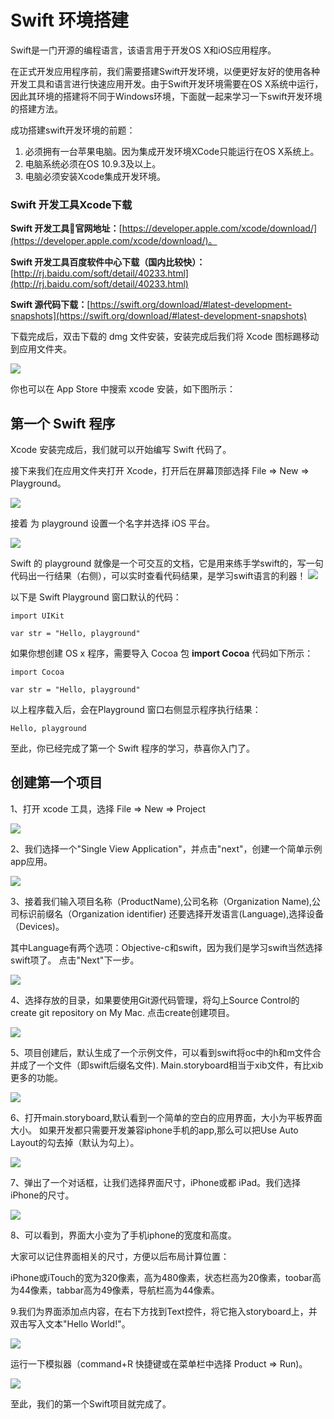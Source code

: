 # Swift 环境搭建

Swift是一门开源的编程语言，该语言用于开发OS X和iOS应用程序。

在正式开发应用程序前，我们需要搭建Swift开发环境，以便更好友好的使用各种开发工具和语言进行快速应用开发。由于Swift开发环境需要在OS X系统中运行，因此其环境的搭建将不同于Windows环境，下面就一起来学习一下swift开发环境的搭建方法。

成功搭建swift开发环境的前题：

1.  必须拥有一台苹果电脑。因为集成开发环境XCode只能运行在OS X系统上。
2.  电脑系统必须在OS 10.9.3及以上。
3.  电脑必须安装Xcode集成开发环境。

### Swift 开发工具Xcode下载

**Swift 开发工具官网地址：**[https://developer.apple.com/xcode/download/](https://developer.apple.com/xcode/download/)。

**Swift 开发工具百度软件中心下载（国内比较快）：**[http://rj.baidu.com/soft/detail/40233.html](http://rj.baidu.com/soft/detail/40233.html)

**Swift 源代码下载：**[https://swift.org/download/#latest-development-snapshots](https://swift.org/download/#latest-development-snapshots)

下载完成后，双击下载的 dmg 文件安装，安装完成后我们将 Xcode 图标踢移动到应用文件夹。

![](../img/xcode2.jpg)

你也可以在 App Store 中搜索 xcode 安装，如下图所示：

## 第一个 Swift 程序

Xcode 安装完成后，我们就可以开始编写 Swift 代码了。

接下来我们在应用文件夹打开 Xcode，打开后在屏幕顶部选择 File =&gt; New =&gt; Playground。

![](../img/xc1.jpg)

接着 为 playground 设置一个名字并选择 iOS 平台。

![](../img/xc2.jpg)

Swift 的 playground 就像是一个可交互的文档，它是用来练手学swift的，写一句代码出一行结果（右侧），可以实时查看代码结果，是学习swift语言的利器！ ![](../img/xc3.jpg)

以下是 Swift Playground 窗口默认的代码：

```
import UIKit

var str = "Hello, playground"

```

如果你想创建 OS x 程序，需要导入 Cocoa 包 **import Cocoa** 代码如下所示：

```
import Cocoa

var str = "Hello, playground"

```

以上程序载入后，会在Playground 窗口右侧显示程序执行结果：

```
Hello, playground

```

至此，你已经完成了第一个 Swift 程序的学习，恭喜你入门了。

## 创建第一个项目

1、打开 xcode 工具，选择 File =&gt; New =&gt; Project

![](../img/xc4.jpg)

2、我们选择一个"Single View Application"，并点击"next"，创建一个简单示例app应用。

![](../img/xc5.jpg)

3、接着我们输入项目名称（ProductName),公司名称（Organization Name),公司标识前缀名（Organization identifier) 还要选择开发语言(Language),选择设备（Devices)。

其中Language有两个选项：Objective-c和swift，因为我们是学习swift当然选择swift项了。 点击"Next"下一步。

![](../img/xc6.jpg)

4、选择存放的目录，如果要使用Git源代码管理，将勾上Source Control的create git repository on My Mac. 点击create创建项目。

![](../img/xc7.jpg)

5、项目创建后，默认生成了一个示例文件，可以看到swift将oc中的h和m文件合并成了一个文件（即swift后缀名文件). Main.storyboard相当于xib文件，有比xib更多的功能。

![](../img/xc8.jpg)

6、打开main.storyboard,默认看到一个简单的空白的应用界面，大小为平板界面大小。 如果开发都只需要开发兼容iphone手机的app,那么可以把Use Auto Layout的勾去掉（默认为勾上）。

![](../img/xc9.jpg)

7、弹出了一个对话框，让我们选择界面尺寸，iPhone或都 iPad。我们选择iPhone的尺寸。

![](../img/xc10.jpg)

8、可以看到，界面大小变为了手机iphone的宽度和高度。

大家可以记住界面相关的尺寸，方便以后布局计算位置：

iPhone或iTouch的宽为320像素，高为480像素，状态栏高为20像素，toobar高为44像素，tabbar高为49像素，导航栏高为44像素。

9.我们为界面添加点内容，在右下方找到Text控件，将它拖入storyboard上，并双击写入文本"Hello World!"。

![](../img/xc11.jpg)

运行一下模拟器（command+R 快捷键或在菜单栏中选择 Product =&gt; Run)。

![](../img/xc12.jpg)

至此，我们的第一个Swift项目就完成了。

